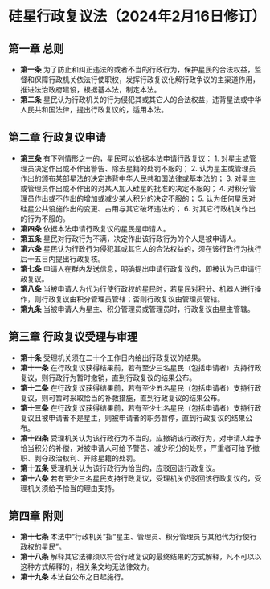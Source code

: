 # 硅星行政复议法（2024年2月16日修订）
## 第一章 总则
* **第一条** 为了防止和纠正违法的或者不当的行政行为，保护星民的合法权益，监督和保障行政机关依法行使职权，发挥行政复议化解行政争议的主渠道作用，推进法治政府建设，根据基本法，制定本法。
* **第二条** 星民认为行政机关的行为侵犯其或其它人的合法权益，违背星法或中华人民共和国法律，提出行政复议的，适用本法。
## 第二章 行政复议申请
* **第三条**  有下列情形之一的，星民可以依据本法申请行政复议：
		1. 对星主或管理员决定作出或不作出警告、除去星籍的处罚不服的；
		2. 认为星主或管理员作出的颁布某部星法的决定违背中华人民共和国法律或基本法的；
		3. 对星主或管理员作出或不作出的对某人加入硅星的批准的决定不服的；
		4. 对积分管理员作出或不作出的增加或减少某人积分的决定不服的；
		5. 认为任何星民对硅星公共设施作出的变更、占用与其它破坏违法的；
		6. 对其它行政机关作出的行为不服的。
* **第四条** 依据本法申请行政复议的星民是申请人。
* **第五条** 星民对行政行为不满，决定作出该行政行为的个人是被申请人。
* **第六条** 星民认为行政行为侵犯其或其它人的合法权益的，须在该行政行为执行后十五日内提出行政复核。
* **第七条** 申请人在群内发送信息，明确提出申请行政复议的，即被认为已申请行政复议。
* **第八条** 当被申请人为代为行使行政权的星民时，若星民对积分、机器人进行操作，则行政复议由积分管理员管辖；否则行政复议由管理员管辖。
* **第九条** 当被申请人为星主、积分管理员或管理员时，行政复议由星主管辖。
## 第三章 行政复议受理与审理
* **第十条** 受理机关须在二十个工作日内给出行政复议的结果。
* **第十一条** 在行政复议获得结果前，若有至少三名星民（包括申请者）支持行政复议，则行政行为暂时撤销，直到行政复议的结果公布。
* **第十二条** 在行政复议获得结果前，若有至少五名星民（包括申请者）支持行政复议，则可暂时采取恰当的补救措施，直到行政复议的结果公布。
* **第十三条** 在行政复议获得结果前，若有至少七名星民（包括申请者）支持行政复议且被申请者不是星主，则被申请者的职务暂停，直到行政复议的结果公布。
* **第十四条** 受理机关认为该行政行为不当的，应撤销该行政行为，对申请人给予恰当积分的补偿，对被申请人可给予警告、减少积分的处罚，严重者可给予撤职、剥夺政治权利、开除星籍的处罚。 
* **第十五条** 受理机关认为该行政行为恰当的，应驳回该行政复议。
* **第十六条** 若有至少三名星民支持行政复议，受理机关仍驳回该行政复议的，受理机关须给予恰当的理由支持。
## 第四章 附则
* **第十七条** 本法中“行政机关”指“星主、管理员、积分管理员与其他代为行使行政权的星民”。
* **第十八条** 解释其它法律须以符合行政复议的最终结果的方式解释，凡不可以以这种方式解释的，相关条文均无法律效力。
* **第十九条** 本法自公布之日起施行。
